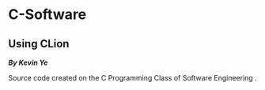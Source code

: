 # C-Software

## Using CLion

**_By Kevin Ye_**

Source code created on the C Programming Class of Software Engineering .
